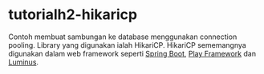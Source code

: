# tutorialh2-hikaricp

Contoh membuat sambungan ke database menggunakan connection pooling. Library yang digunakan ialah HikariCP. HikariCP sememangnya digunakan dalam web framework seperti [Spring Boot](https://projects.spring.io/spring-boot), [Play Framework](https://www.playframework.com) dan [Luminus](http://www.luminusweb.net).
